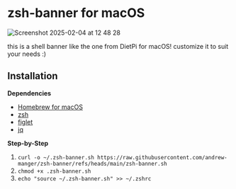 # zsh-banner for macOS

![Screenshot 2025-02-04 at 12 48 28](https://github.com/user-attachments/assets/a8451919-8af9-4cf7-8eff-45a597083fb2)

this is a shell banner like the one from DietPi for macOS!
customize it to suit your needs :)

## Installation
**Dependencies**
- [Homebrew for macOS](https://brew.sh)
- [zsh](https://formulae.brew.sh/formula/zsh#default)
- [figlet](https://formulae.brew.sh/formula/figlet#default)
- [jq](https://formulae.brew.sh/formula/jq)

**Step-by-Step**
1. `curl -o ~/.zsh-banner.sh https://raw.githubusercontent.com/andrew-manger/zsh-banner/refs/heads/main/zsh-banner.sh`
2. `chmod +x .zsh-banner.sh`
3. `echo "source ~/.zsh-banner.sh" >> ~/.zshrc`


